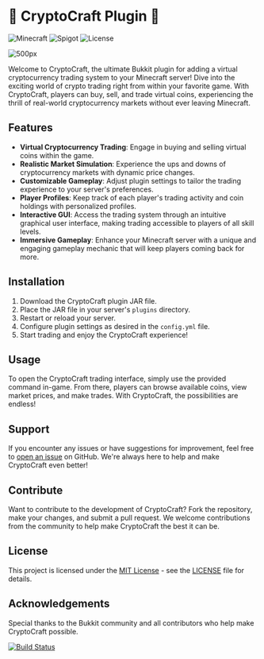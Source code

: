 # 🚀 CryptoCraft Plugin 🚀

![Minecraft](https://img.shields.io/badge/Minecraft-1.20+-brightgreen.svg)
![Spigot](https://img.shields.io/badge/Paper-1.20+-white.svg)
![License](https://img.shields.io/badge/License-MIT-blue.svg)

![500px](https://github.com/s5y-ux/CryptoCraft/assets/59636597/8b04933c-1496-4dd4-a4d4-e689f489d410)

Welcome to CryptoCraft, the ultimate Bukkit plugin for adding a virtual cryptocurrency trading system to your Minecraft server! Dive into the exciting world of crypto trading right from within your favorite game. With CryptoCraft, players can buy, sell, and trade virtual coins, experiencing the thrill of real-world cryptocurrency markets without ever leaving Minecraft.

## Features

- **Virtual Cryptocurrency Trading**: Engage in buying and selling virtual coins within the game.
- **Realistic Market Simulation**: Experience the ups and downs of cryptocurrency markets with dynamic price changes.
- **Customizable Gameplay**: Adjust plugin settings to tailor the trading experience to your server's preferences.
- **Player Profiles**: Keep track of each player's trading activity and coin holdings with personalized profiles.
- **Interactive GUI**: Access the trading system through an intuitive graphical user interface, making trading accessible to players of all skill levels.
- **Immersive Gameplay**: Enhance your Minecraft server with a unique and engaging gameplay mechanic that will keep players coming back for more.

## Installation

1. Download the CryptoCraft plugin JAR file.
2. Place the JAR file in your server's `plugins` directory.
3. Restart or reload your server.
4. Configure plugin settings as desired in the `config.yml` file.
5. Start trading and enjoy the CryptoCraft experience!

## Usage

To open the CryptoCraft trading interface, simply use the provided command in-game. From there, players can browse available coins, view market prices, and make trades. With CryptoCraft, the possibilities are endless!

## Support

If you encounter any issues or have suggestions for improvement, feel free to [open an issue](https://github.com/your-username/repo-name/issues) on GitHub. We're always here to help and make CryptoCraft even better!

## Contribute

Want to contribute to the development of CryptoCraft? Fork the repository, make your changes, and submit a pull request. We welcome contributions from the community to help make CryptoCraft the best it can be.

## License

This project is licensed under the [MIT License](https://opensource.org/licenses/MIT) - see the [LICENSE](LICENSE) file for details.

## Acknowledgements

Special thanks to the Bukkit community and all contributors who help make CryptoCraft possible.

[![Build Status](https://img.shields.io/travis/user/repo.svg)](https://travis-ci.org/user/repo)
